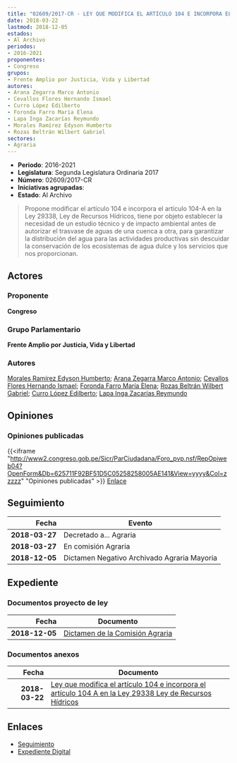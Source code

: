 ```yaml
---
title: "02609/2017-CR - LEY QUE MODIFICA EL ARTÍCULO 104 E INCORPORA EL ARTÍCULO 104-A EN LA LEY 29338, LEY DE RECURSOS HÍDRICOS"
date: 2018-03-22
lastmod: 2018-12-05
estados:
- Al Archivo
periodos:
- 2016-2021
proponentes:
- Congreso
grupos:
- Frente Amplio por Justicia, Vida y Libertad
autores:
- Arana Zegarra Marco Antonio
- Cevallos Flores Hernando Ismael
- Curro López Edilberto
- Foronda Farro María Elena
- Lapa Inga Zacarías Reymundo
- Morales Ramírez Edyson Humberto
- Rozas Beltrán Wilbert Gabriel
sectores:
- Agraria
---
```

- **Periodo**: 2016-2021
- **Legislatura**: Segunda Legislatura Ordinaria 2017
- **Número**: 02609/2017-CR
- **Iniciativas agrupadas**: 
- **Estado**: Al Archivo

> Propone modificar el artículo 104 e incorpora el artículo 104-A en la Ley 29338, Ley de Recursos Hídricos, tiene por objeto establecer la necesidad de un estudio técnico y de impacto ambiental antes de autorizar el trasvase de aguas de una cuenca a otra, para garantizar la distribución del agua para las actividades productivas sin descuidar la conservación de los ecosistemas de agua dulce y los servicios que nos proporcionan.


## Actores

### Proponente

**Congreso**

### Grupo Parlamentario

**Frente Amplio por Justicia, Vida y Libertad**

### Autores

[Morales Ramírez Edyson Humberto](mailto:mailto:emorales@congreso.gob.pe); [Arana Zegarra Marco Antonio](mailto:mailto:marana@congreso.gob.pe); [Cevallos Flores Hernando Ismael](mailto:mailto:hcevallos@congreso.gob.pe); [Foronda Farro María Elena](mailto:mailto:mforonda@congreso.gob.pe); [Rozas Beltrán Wilbert Gabriel](mailto:mailto:wrozas@congreso.gob.pe); [Curro López Edilberto](mailto:mailto:ecurro@congreso.gob.pe); [Lapa Inga Zacarías Reymundo](mailto:mailto:zlapa@congreso.gob.pe)

## Opiniones

### Opiniones publicadas

{{<iframe "http://www2.congreso.gob.pe/Sicr/ParCiudadana/Foro_pvp.nsf/RepOpiweb04?OpenForm&Db=625711F92BF51D5C05258258005AE141&View=yyyy&Col=zzzzz" "Opiniones publicadas" >}}
[Enlace](http://www2.congreso.gob.pe/Sicr/ParCiudadana/Foro_pvp.nsf/RepOpiweb04?OpenForm&Db=625711F92BF51D5C05258258005AE141&View=yyyy&Col=zzzzz)


## Seguimiento

| Fecha | Evento |
|------:|--------|
| **2018-03-27** | Decretado a... Agraria |
| **2018-03-27** | En comisión Agraria |
| **2018-12-05** | Dictamen Negativo Archivado Agraria Mayoria |

## Expediente

### Documentos proyecto de ley

| Fecha | Documento |
|------:|-----------|
| **2018-12-05** | [Dictamen de la Comisión Agraria](http://www.leyes.congreso.gob.pe/Documentos/2016_2021/Dictamenes/Proyectos_de_Ley/02609DC01MAY20181205.pdf) |

### Documentos anexos

| Fecha | Documento |
|------:|-----------|
| **2018-03-22** | [Ley que modifica el artículo 104 e incorpora el artículo 104 A en la Ley 29338 Ley de Recursos Hídricos](http://www.leyes.congreso.gob.pe/Documentos/2016_2021/Proyectos_de_Ley_y_de_Resoluciones_Legislativas/PL0260920180322..pdf) |

## Enlaces

- [Seguimiento](http://www2.congreso.gob.pe/Sicr/TraDocEstProc/CLProLey2016.nsf/f7fff46988ca05b1052578e100829cc7/5b2b7fb06537592305258258005c9cd3?OpenDocument)
- [Expediente Digital](http://www2.congreso.gob.pe/Sicr/TraDocEstProc/Expvirt_2011.nsf/visbusqptramdoc1621/02609?opendocument)

